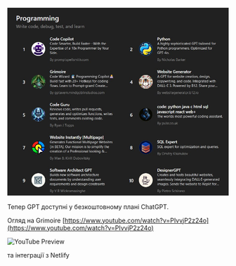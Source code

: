 <!--
date: 2024-06-02T18:53:36
photo: ![Photo](2024-06-02-18-53-36.jpg)


-->

![Photo](2024-06-02-18-53-36.jpg)

Тепер GPT доступні у безкоштовному плані ChatGPT.

Огляд на Grimoire 
[https://www.youtube.com/watch?v=PIvvjP2z24o](https://www.youtube.com/watch?v=PIvvjP2z24o)

![YouTube Preview](https://img.youtube.com/vi/PIvvjP2z24o/mqdefault.jpg)

 та інтеграції з Netlify